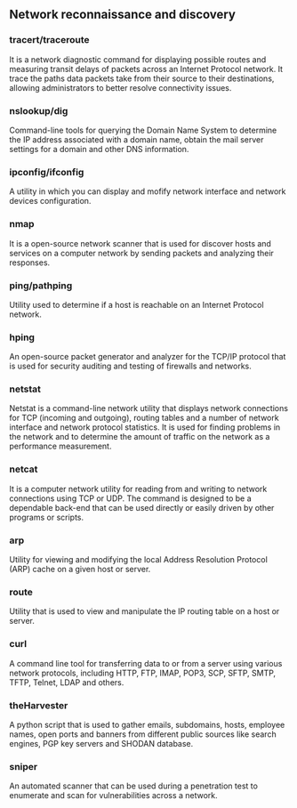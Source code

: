 ## Network reconnaissance and discovery
### tracert/traceroute
It is a network diagnostic command for displaying possible routes and measuring transit delays of packets across an Internet Protocol network. It trace the paths data packets take from their source to their destinations, allowing administrators to better resolve connectivity issues.

### nslookup/dig
Command-line tools for querying the Domain Name System to determine the IP address associated with a domain name, obtain the mail server settings for a domain and other DNS information.

### ipconfig/ifconfig
A utility in which you can display and mofify network interface and network devices configuration.

### nmap
It is a open-source network scanner that is used for discover hosts and services on a computer network by sending packets and analyzing their responses.

### ping/pathping
Utility used to determine if a host is reachable on an Internet Protocol network.

### hping
An open-source packet generator and analyzer for the TCP/IP protocol that is used for security auditing and testing of firewalls and networks.

### netstat
Netstat is a command-line network utility that displays network connections for TCP (incoming and outgoing), routing tables and a number of network interface and network protocol statistics. It is used for finding problems in the network and to determine the amount of traffic on the network as a performance measurement.

### netcat
It is a computer network utility for reading from and writing to network connections using TCP or UDP. The command is designed to be a dependable back-end that can be used directly or easily driven by other programs or scripts.

### arp
Utility for viewing and modifying the local Address Resolution Protocol (ARP) cache on a given host or server.

### route
Utility that is used to view and manipulate the IP routing table on a host or server.

### curl
A command line tool for transferring data to or from a server using various network protocols, including HTTP, FTP, IMAP, POP3, SCP, SFTP, SMTP, TFTP, Telnet, LDAP and others.

### theHarvester
A python script that is used to gather emails, subdomains, hosts, employee names, open ports and banners from different public sources like search engines, PGP key servers and SHODAN database.

### sniper
An automated scanner that can be used during a penetration test to enumerate and scan for vulnerabilities across a network.
